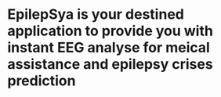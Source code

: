 # EpilepSya is your destined application to provide you with instant EEG analyse for meical assistance and epilepsy crises prediction
